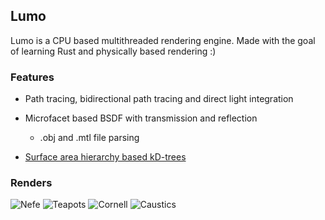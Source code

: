 ## Lumo
Lumo is a CPU based multithreaded rendering engine. Made with the goal of learning Rust and physically based rendering :)

### Features
* Path tracing, bidirectional path tracing and direct light integration
* Microfacet based BSDF with transmission and reflection

    * .obj and .mtl file parsing
* [Surface area hierarchy based kD-trees](https://www.irisa.fr/prive/kadi/Sujets_CTR/kadi/Kadi_sujet2_article_Kdtree.pdf)

### Renders
![Nefe](https://img.karppinen.xyz/nefertiti_050.png)
![Teapots](https://img.karppinen.xyz/cute_050.png)
![Cornell](https://img.karppinen.xyz/cornell_050.png)
![Caustics](https://img.karppinen.xyz/caustics_050.png)
